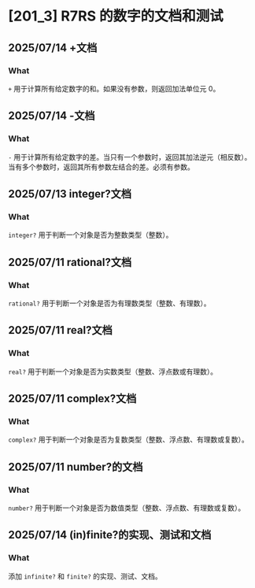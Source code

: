 # [201_3] R7RS 的数字的文档和测试

## 2025/07/14 +文档

### What

`+` 用于计算所有给定数字的和。如果没有参数，则返回加法单位元 0。

## 2025/07/14 -文档

### What

`-` 用于计算所有给定数字的差。当只有一个参数时，返回其加法逆元（相反数）。当有多个参数时，返回其所有参数左结合的差。必须有参数。

## 2025/07/13 integer?文档

### What

`integer?` 用于判断一个对象是否为整数类型（整数）。

## 2025/07/11 rational?文档

### What

`rational?` 用于判断一个对象是否为有理数类型（整数、有理数）。

## 2025/07/11 real?文档

### What

`real?` 用于判断一个对象是否为实数类型（整数、浮点数或有理数）。

## 2025/07/11 complex?文档

### What

`complex?` 用于判断一个对象是否为复数类型（整数、浮点数、有理数或复数）。

## 2025/07/11 number?的文档

### What

`number?` 用于判断一个对象是否为数值类型（整数、浮点数、有理数或复数）。

## 2025/07/14 (in)finite?的实现、测试和文档

### What

添加 `infinite?` 和 `finite?` 的实现、测试、文档。
